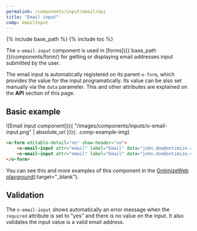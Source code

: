 ```yaml
---
permalink: /components/input/email/api
title: "Email input"
comp: emailInput
---
```


{% include base_path %}
{% include toc %}

The `o-email-input` component is used in [forms]({{ base_path }}/components/form/) for getting or displaying email addresses input submitted by the user.

The email input is automatically registered on its parent `o-form`, which provides the value for the input programatically. Its value can be also set manually via the `data` parameter. This and other attributes are explained on the **API** section of this page.

## Basic example
![Email input component]({{ "/images/components/inputs/o-email-input.png" | absolute_url }}){: .comp-example-img}

```html
<o-form editable-detail="no" show-header="no">
    <o-email-input attr="email" label="Email" data="john.doe@ontimize.com" read-only="no" required="yes"></o-email-input>
    <o-email-input attr="email" label="Email" data="john.doe@ontimize.com" enabled="no"></o-text-input>
</o-form>
```
You can see this and more examples of this component in the [OntimizeWeb playground]({{site.playgroundurl}}/main/inputs/email){:target="_blank"}.

## Validation
The `o-email-input` shows automatically an error message when the `required` attribute is set to "yes" and there is no value on the input. It also validates the input value is a valid email address.
